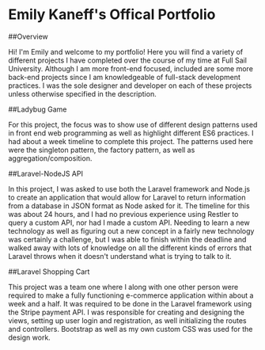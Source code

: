 # Emily Kaneff's Offical Portfolio

##Overview

Hi! I'm Emily and welcome to my portfolio! Here you will find a variety of different projects I have completed over the course of my time at Full Sail University. Although I am more front-end focused, included are some more back-end projects since I am knowledgeable of full-stack development practices. I was the sole designer and developer on each of these projects unless otherwise specified in the description.

##Ladybug Game

For this project, the focus was to show use of different design patterns used in front end web programming as well as highlight different ES6 practices. I had about a week timeline to complete this project. The patterns used here were the singleton pattern, the factory pattern, as well as aggregation/composition. 


##Laravel-NodeJS API

In this project, I was asked to use both the Laravel framework and Node.js to create an application that would allow for Laravel to return information from a database in JSON format as Node asked for it. 
The timeline for this was about 24 hours, and I had no previous experience using Restler to query a custom API, nor had I made a custom API. Needing to learn a new technology as well as figuring out a new concept in a fairly new technology was certainly a challenge, but I was able to finish within the deadline and walked away with lots of knowledge on all the different kinds of errors that Laravel throws when it doesn't understand what is trying to talk to it.

##Laravel Shopping Cart

This project was a team one where I along with one other person were required to make a fully functioning e-commerce application within about a week and a half. It was required to be done in the Laravel framework using the Stripe payment API. 
I was responsible for creating and designing the views, setting up user login and registration, as well initializing the routes and controllers. Bootstrap as well as my own custom CSS was used for the design work. 

